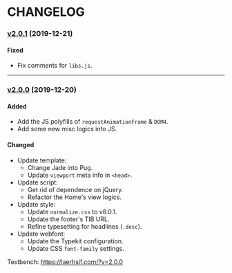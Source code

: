 CHANGELOG
=========

### [v2.0.1][2.0.1] (2019-12-21)

#### Fixed
- Fix comments for `libs.js`.

* * *

### [v2.0.0][2.0.0] (2019-12-20)

#### Added
+ Add the JS polyfills of `requestAnimationFrame` & `DOM4`.
+ Add some new misc logics into JS.

#### Changed
* Update template:
	- Change Jade into Pug.
	- Update `viewport` meta info in `<head>`.
* Update script:
	- Get rid of dependence on jQuery.
	- Refactor the Home's view logics.
* Update style:
	- Update `normalize.css` to v8.0.1.
	- Update the footer's TIB URL.
	- Refine typesetting for headlines (`.desc`).
* Update webfont:
	- Update the Typekit configuration.
	- Update CSS `font-family` settings.



Testbench: <https://laerhsif.com/?v=2.0.0>



[2.0.1]:         https://github.com/realfish/laerhsif/compare/v2.0.0...v2.0.1
[2.0.0]:         https://github.com/realfish/laerhsif/compare/v1.3.0...v2.0.0
